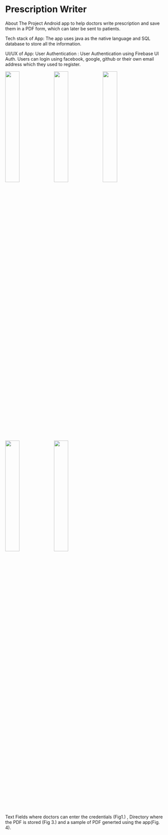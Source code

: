 # Prescription Writer
About The Project
Android app to help doctors write prescription and save them in a PDF form, which can later be sent to patients.

Tech stack of App:
The app uses java as the native language and SQL database to store all the information.


UI/UX of App:
User Authentication : User Authentication using Firebase UI Auth. Users can login using facebook, google, github or
their own email address which they used to register.



<img src="https://i.postimg.cc/HkVSLgYM/Screenshot-from-2020-12-25-22-20-47.png" width="30%"></img> 
<img src="https://i.postimg.cc/3RC1qrBs/Screenshot-from-2020-12-25-22-21-15.jpg" width="30%"></img> 
<img src="https://i.postimg.cc/sgqTQNxN/Screenshot-from-2020-12-25-22-22-14.jpg" width="30%"></img> 
<img src="https://i.postimg.cc/SspVVYWL/Screenshot-from-2020-12-25-22-22-23.jpg" width="30%"></img> 
<img src="https://i.postimg.cc/DzGBqPby/Screenshot-from-2020-12-25-22-22-34.jpg" width="30%"></img> 


Text Fields where doctors can enter the credentials (Fig1.) , Directory where the PDF is stored (Fig 3.) and a sample of PDF generted using the app(Fig. 4).

